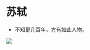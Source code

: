 <!-- _coverpage.md -->

# 苏轼

- 不知更几百年，方有如此人物。


<!-- 背景图片 -->

![](https://fastly.jsdelivr.net/gh/littleyz/su-shi/docsify/themes/background.png)
